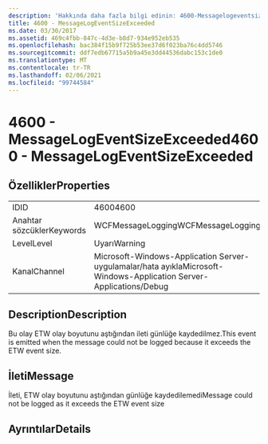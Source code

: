 ```yaml
---
description: 'Hakkında daha fazla bilgi edinin: 4600-Messagelogeventsizeaşıldı'
title: 4600 - MessageLogEventSizeExceeded
ms.date: 03/30/2017
ms.assetid: 469c4fbb-847c-4d3e-b8d7-934e952eb535
ms.openlocfilehash: bac384f15b9f725b53ee37d6f023ba76c4dd5746
ms.sourcegitcommit: ddf7edb67715a5b9a45e3dd44536dabc153c1de0
ms.translationtype: MT
ms.contentlocale: tr-TR
ms.lasthandoff: 02/06/2021
ms.locfileid: "99744584"
---
```

# <a name="4600---messagelogeventsizeexceeded"></a><span data-ttu-id="9193e-103">4600 - MessageLogEventSizeExceeded</span><span class="sxs-lookup"><span data-stu-id="9193e-103">4600 - MessageLogEventSizeExceeded</span></span>

## <a name="properties"></a><span data-ttu-id="9193e-104">Özellikler</span><span class="sxs-lookup"><span data-stu-id="9193e-104">Properties</span></span>  
  
|||  
|-|-|  
|<span data-ttu-id="9193e-105">ID</span><span class="sxs-lookup"><span data-stu-id="9193e-105">ID</span></span>|<span data-ttu-id="9193e-106">4600</span><span class="sxs-lookup"><span data-stu-id="9193e-106">4600</span></span>|  
|<span data-ttu-id="9193e-107">Anahtar sözcükler</span><span class="sxs-lookup"><span data-stu-id="9193e-107">Keywords</span></span>|<span data-ttu-id="9193e-108">WCFMessageLogging</span><span class="sxs-lookup"><span data-stu-id="9193e-108">WCFMessageLogging</span></span>|  
|<span data-ttu-id="9193e-109">Level</span><span class="sxs-lookup"><span data-stu-id="9193e-109">Level</span></span>|<span data-ttu-id="9193e-110">Uyarı</span><span class="sxs-lookup"><span data-stu-id="9193e-110">Warning</span></span>|  
|<span data-ttu-id="9193e-111">Kanal</span><span class="sxs-lookup"><span data-stu-id="9193e-111">Channel</span></span>|<span data-ttu-id="9193e-112">Microsoft-Windows-Application Server-uygulamalar/hata ayıkla</span><span class="sxs-lookup"><span data-stu-id="9193e-112">Microsoft-Windows-Application Server-Applications/Debug</span></span>|  
  
## <a name="description"></a><span data-ttu-id="9193e-113">Description</span><span class="sxs-lookup"><span data-stu-id="9193e-113">Description</span></span>  

 <span data-ttu-id="9193e-114">Bu olay ETW olay boyutunu aştığından ileti günlüğe kaydedilmez.</span><span class="sxs-lookup"><span data-stu-id="9193e-114">This event is emitted when the message could not be logged because it exceeds the ETW event size.</span></span>  
  
## <a name="message"></a><span data-ttu-id="9193e-115">İleti</span><span class="sxs-lookup"><span data-stu-id="9193e-115">Message</span></span>  

 <span data-ttu-id="9193e-116">İleti, ETW olay boyutunu aştığından günlüğe kaydedilemedi</span><span class="sxs-lookup"><span data-stu-id="9193e-116">Message could not be logged as it exceeds the ETW event size</span></span>  
  
## <a name="details"></a><span data-ttu-id="9193e-117">Ayrıntılar</span><span class="sxs-lookup"><span data-stu-id="9193e-117">Details</span></span>
